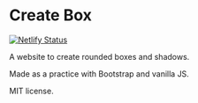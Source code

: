 # Create Box

[![Netlify Status](https://api.netlify.com/api/v1/badges/a218918b-0163-4683-a370-2db703e72f0e/deploy-status)](https://app.netlify.com/sites/createbox-bjornlu/deploys)

A website to create rounded boxes and shadows.

Made as a practice with Bootstrap and vanilla JS.

MIT license.
